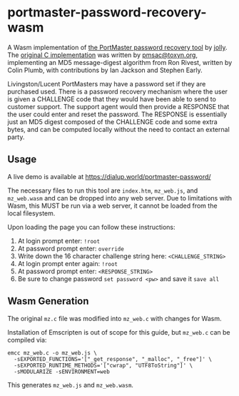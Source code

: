 # portmaster-password-recovery-wasm
A Wasm implementation of [the PortMaster password recovery tool](http://home.eversberg.eu/public/portmaster.php) by [jolly](http://eversberg.eu/contact/). The [original C implementation](source/mz.c) was written by pmsac@toxyn.org, implementing an MD5 message-digest algorithm from Ron Rivest, written by Colin Plumb, with contributions by Ian Jackson and Stephen Early.

Livingston/Lucent PortMasters may have a password set if they are purchased used. There is a password recovery mechanism where the user is given a CHALLENGE code that they would have been able to send to customer support. The support agent would then provide a RESPONSE that the user could enter and reset the password. The RESPONSE is essentially just an MD5 digest composed of the CHALLENGE code and some extra bytes, and can be computed locally without the need to contact an external party.

## Usage

A live demo is available at https://dialup.world/portmaster-password/

The necessary files to run this tool are `index.htm`, `mz_web.js`, and `mz_web.wasm` and can be dropped into any web server. Due to limitations with Wasm, this MUST be run via a web server, it cannot be loaded from the local filesystem.

Upon loading the page you can follow these instructions:

1. At login prompt enter: `!root`
2. At password prompt enter: `override`
3. Write down the 16 character challenge string here: `<CHALLENGE_STRING>`
4. At login prompt enter again: `!root`
5. At password prompt enter: `<RESPONSE_STRING>`
6. Be sure to change password `set password <pw>` and save it `save all`

## Wasm Generation

The original `mz.c` file was modified into `mz_web.c` with changes for Wasm.

Installation of Emscripten is out of scope for this guide, but `mz_web.c` can be compiled via:

```
emcc mz_web.c -o mz_web.js \
  -sEXPORTED_FUNCTIONS='["_get_response", "_malloc", "_free"]' \
  -sEXPORTED_RUNTIME_METHODS='["cwrap", "UTF8ToString"]' \
  -sMODULARIZE -sENVIRONMENT=web
```

This generates `mz_web.js` and `mz_web.wasm`.